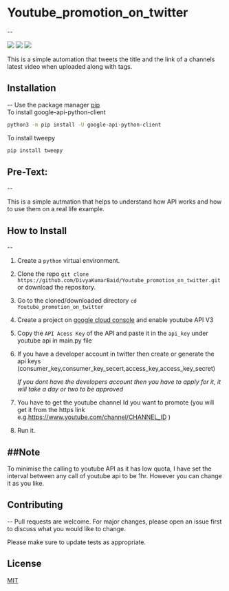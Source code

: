 # Youtube_promotion_on_twitter
--
<p align="left">
<a href="https://github.com/DivyaKumarBaid/Youtube_promotion_on_twitter/blob/main/LICENSE" alt="Lisence"><img src="https://img.shields.io/github/license/DivyaKumarBaid/Youtube_promotion_on_twitter"></a> <a href="https://github.com/DivyaKumarBaid/Youtube_promotion_on_twitter/issues" alt="Issues"><img src="https://img.shields.io/github/issues/DivyaKumarBaid/Youtube_promotion_on_twitter"></a> <a href="https://twitter.com/DivyakumarBaid1?s=09" alt="Twiter-Follow"><img src="https://img.shields.io/twitter/url?url=https%3A%2F%2Fgithub.com%2FDivyaKumarBaid%2FYoutube_promotion_on_twitter"></a>
</p>

This is a simple automation that tweets the title and the link of a channels latest video when uploaded along with tags.

## Installation
--
Use the package manager [pip](https://pip.pypa.io/en/stable/) \
To install google-api-python-client

```bash
python3 -m pip install -U google-api-python-client
```
To install tweepy
```bash
pip install tweepy
```

## Pre-Text:
--

This is a simple autmation that helps to understand how API works and how to use them on a real life example.

## How to Install
--

1. Create a ```python``` virtual environment.
2. Clone the repo ```git clone https://github.com/DivyaKumarBaid/Youtube_promotion_on_twitter.git``` or download the repository.
3. Go to the cloned/downloaded directory ``` cd Youtube_promotion_on_twitter ``` 
4. Create a project on [google cloud console](https://console.cloud.google.com/) and enable youtube API V3
5. Copy the ``API Acess Key`` of the API and paste it in the ``api_key`` under youtube api in main.py file
6. If you have a developer account in twitter then create or generate the api keys (consumer_key,consumer_key_secert,access_key,access_key_secret)
      
      *If you dont have the developers account then you have to apply for it, it will take a day or two to be approved*
      
7. You have to get the youtube channel Id you want to promote (you will get it from the https link e.g.https://www.youtube.com/channel/CHANNEL_ID )
8. Run it.

##Note 
--
To minimise the calling to youtube API as it has low quota, I have set the interval between any call of youtube api to be 1hr. However you can change it as you like.

## Contributing
--
Pull requests are welcome. For major changes, please open an issue first to discuss what you would like to change.

Please make sure to update tests as appropriate.

## License
[MIT](https://choosealicense.com/licenses/mit/)
